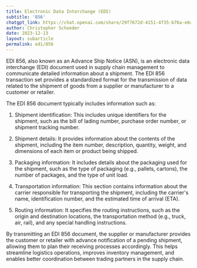 ```yaml
---
title: Electronic Data Interchange (EDI)
subtitle: '856'
chatgpt_link: https://chat.openai.com/share/29f7672d-4151-4f35-b76a-e6c245c7d3f6
author: Christopher Schoeder
date: 2023-12-13
layout: subarticle
permalink: edi/856
---
```


EDI 856, also known as an Advance Ship Notice (ASN), is an electronic data interchange (EDI) document used in supply chain management to communicate detailed information about a shipment. The EDI 856 transaction set provides a standardized format for the transmission of data related to the shipment of goods from a supplier or manufacturer to a customer or retailer.

The EDI 856 document typically includes information such as:

1. Shipment identification: This includes unique identifiers for the shipment, such as the bill of lading number, purchase order number, or shipment tracking number.

2. Shipment details: It provides information about the contents of the shipment, including the item number, description, quantity, weight, and dimensions of each item or product being shipped.

3. Packaging information: It includes details about the packaging used for the shipment, such as the type of packaging (e.g., pallets, cartons), the number of packages, and the type of unit load.

4. Transportation information: This section contains information about the carrier responsible for transporting the shipment, including the carrier's name, identification number, and the estimated time of arrival (ETA).

5. Routing information: It specifies the routing instructions, such as the origin and destination locations, the transportation method (e.g., truck, air, rail), and any special handling instructions.

By transmitting an EDI 856 document, the supplier or manufacturer provides the customer or retailer with advance notification of a pending shipment, allowing them to plan their receiving processes accordingly. This helps streamline logistics operations, improves inventory management, and enables better coordination between trading partners in the supply chain.

